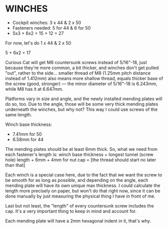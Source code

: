 # WINCHES

- Cockpit winches: 3 x 44 & 2 x 50
- Fasteners needed: 5 for 44 & 6 for 50
- 5x3 + 6x2 = 15 + 12 = 27

For now, let's do 1 x 44 & 2 x 50

5 + 6x2 = 17


Curious Cat will get M8 countersunk screws instead of 5/16"-18, just because they're more common, a bit thicker, and winches don't get pulled "out", rather to the side... smaller thread of M8 (1.25mm pitch distance instead of 1.412mm) also means more shallow thread, equals thicker base of the screw (good, stronger) — the minor diameter of 5/16"-18 is 6.243mm, while M8 has it at 6.647mm.

Platforms vary in size and angle, and the newly installed mending plates will do so, too.  Due to the angle, those will be some very thick mending plates underneath the winches, but why not?  This way I could use screws of the same length.

Winch base thickness:
- 7.41mm for 50
- 6.58mm for 44

The mending plates should be at least 6mm thick.  So, what we need from each fastener's length is:
winch base thickness + longest tunnel (screw hole) length + 6mm + 4mm for nut cap = [the thread should start no later than that]

Each winch is a special case here, due to the fact that we want the screw to be smooth for as long as possible, and depending on the angle, each mending plate will have its own unique max thickness.  I could calculate the length more precisely on paper, but won't do that right now, since it can be done manually by just measuring the physical thing I have in front of me.

Last but not least, the "length" of every countersunk screw includes the cap.  It's a very important thing to keep in mind and account for.

Each mending plate will have a 2mm hexagonal indent in it, that's why.
